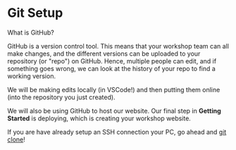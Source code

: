 # Git Setup

What is GitHub? 

GitHub is a version control tool. This means that your workshop team can all make changes, and the different versions can be uploaded to your repository (or "repo") on GitHub. Hence, multiple people can edit, and if something goes wrong, we can look at the history of your repo to find a working version.

We will be making edits locally (in VSCode!) and then putting them online (into the repository you just created).

We will also be using GitHub to host our website. Our final step in **Getting Started** is deploying, which is creating your workshop website.

If you are have already setup an SSH connection your PC, go ahead and [git clone](git-clone)!